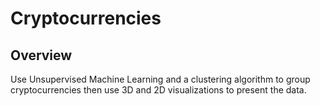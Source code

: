 # Cryptocurrencies

## Overview

Use Unsupervised Machine Learning and a clustering algorithm to group cryptocurrencies then use 3D and 2D visualizations to present the data.
